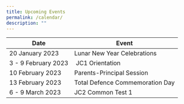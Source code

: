 ```yaml
---
title: Upcoming Events
permalink: /calendar/
description: ""
---
```

| Date | Event |
| --- | --- |
| 20 January 2023 | Lunar New Year Celebrations |
| 3 - 9 February 2023 |  JC1 Orientation|
| 10 February 2023 | Parents-Principal Session |
| 13 February 2023 | Total Defence Commemoration Day |
| 6 - 9 March 2023 | JC2 Common Test 1 |
